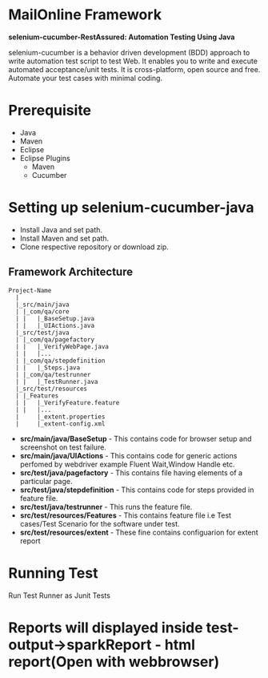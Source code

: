 # MailOnline Framework

**selenium-cucumber-RestAssured: Automation Testing Using Java**

selenium-cucumber is a behavior driven development (BDD) approach to write automation test script to test Web. It enables you to write and execute automated acceptance/unit tests. It is cross-platform, open source and free. Automate your test cases with minimal coding.

# Prerequisite

- Java
- Maven
- Eclipse
- Eclipse Plugins
   - Maven
   - Cucumber
   
# Setting up selenium-cucumber-java
- Install Java and set path.
- Install Maven and set path.
- Clone respective repository or download zip.
  
    
Framework Architecture
--------------
	Project-Name
      |
	  |_src/main/java
 	  |	|_com/qa/core
	  |	|	|_BaseSetup.java
	  |	|	|_UIActions.java
	  |_src/test/java
	  |	|_com/qa/pagefactory
	  |	|	|_VerifyWebPage.java
	  |	|	|...
	  |	|_com/qa/stepdefinition
	  |	|	|_Steps.java
      |	|_com/qa/testrunner
	  |	|	|_TestRunner.java
 	  |_src/test/resources
	  |	|_Features
	  |	|	|_VerifyFeature.feature
	  |	|	|...
      |     |_extent.properties
      |     |_extent-config.xml
      
 * **src/main/java/BaseSetup** - This contains code for browser setup and screenshot on test failure.
 * **src/main/java/UIActions** - This contains code for generic actions perfomed by webdriver example Fluent Wait,Window Handle etc.
 * **src/test/java/pagefactory** - This contains file having elements of a particular page.
 * **src/test/java/stepdefinition** - This contains code for steps provided in feature file.
 * **src/test/java/testrunner** - This runs the feature file.
 * **src/test/resources/Features** - This contains feature file i.e Test cases/Test Scenario for the software under test.
 * **src/test/resources/extent** - These fine contains configuarion for extent report
 
 # Running Test
 Run Test Runner as Junit Tests
 
 # Reports will displayed inside test-output->sparkReport - html report(Open with webbrowser)
